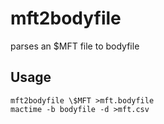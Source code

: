 # mft2bodyfile
parses an $MFT file to bodyfile

## Usage

```shell
mft2bodyfile \$MFT >mft.bodyfile
mactime -b bodyfile -d >mft.csv
```
